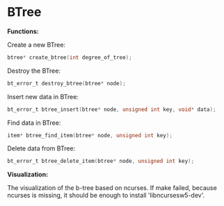 # BTree

**Functions:**

Create a new BTree:
```c
btree* create_btree(int degree_of_tree);
```

Destroy the BTree:
```c
bt_error_t destroy_btree(btree* node);
```

Insert new data in BTree:
```c
bt_error_t btree_insert(btree* node, unsigned int key, void* data); 
```

Find data in BTree:
```c
item* btree_find_item(btree* node, unsigned int key);
```

Delete data from BTree:
```c
bt_error_t btree_delete_item(btree* node, unsigned int key);
```


**Visualization:**

The visualization of the b-tree based on ncurses. If make failed, because ncurses is missing, it should be enough to install 'libncursesw5-dev'.
